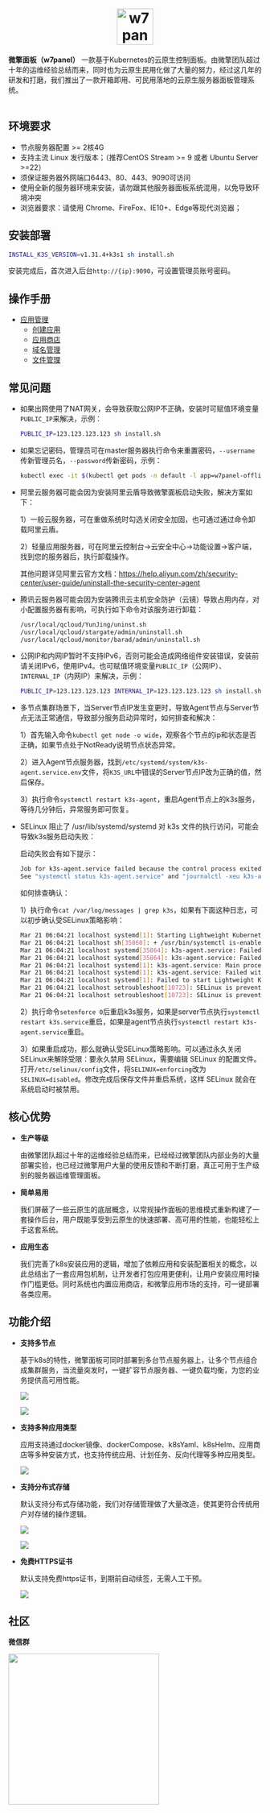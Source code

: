 <h1 align="center">
    <img src="./docs/images/logo.png" alt="w7panel" height="72">
    <br>
</h1>

**微擎面板（w7panel）** 一款基于Kubernetes的云原生控制面板。由微擎团队超过十年的运维经验总结而来，同时也为云原生民用化做了大量的努力，经过这几年的研发和打磨，我们推出了一款开箱即用、可民用落地的云原生服务器面板管理系统。
<br><br>

## 环境要求
- 节点服务器配置 >= 2核4G
- 支持主流 Linux 发行版本；（推荐CentOS Stream >= 9 或者 Ubuntu Server >=22）
- 须保证服务器外网端口6443、80、443、9090可访问
- 使用全新的服务器环境来安装，请勿跟其他服务器面板系统混用，以免导致环境冲突
- 浏览器要求：请使用 Chrome、FireFox、IE10+、Edge等现代浏览器；

## 安装部署
```bash
INSTALL_K3S_VERSION=v1.31.4+k3s1 sh install.sh
```
安装完成后，首次进入后台`http://{ip}:9090`，可设置管理员账号密码。

## 操作手册
- [应用管理](./docs/apps/index.md)
  - [创建应用](./docs/apps/createapp.md)
  - [应用商店](./docs/apps/createapp-appstore.md)
  - [域名管理](./docs/apps/domains.md)
  - [文件管理](./docs/apps/files.md)

## 常见问题
- 如果出网使用了NAT网关，会导致获取公网IP不正确，安装时可赋值环境变量`PUBLIC_IP`来解决，示例：
  
  ```bash
  PUBLIC_IP=123.123.123.123 sh install.sh
  ```

- 如果忘记密码，管理员可在master服务器执行命令来重置密码，`--username`传新管理员名，`--password`传新密码，示例：
  
  ```bash
  kubectl exec -it $(kubectl get pods -n default -l app=w7panel-offline | awk 'NR>1{print $1}') -- ko-app/k8s-offline auth:register --username=admin --password=123456
  ```

- 阿里云服务器可能会因为安装阿里云盾导致微擎面板启动失败，解决方案如下：
  
  1）一般云服务器，可在重做系统时勾选关闭安全加固，也可通过通过命令卸载阿里云盾。
  
  2）轻量应用服务器，可在阿里云控制台->云安全中心->功能设置->客户端，找到您的服务器后，执行卸载操作。
  
  其他问题详见阿里云官方文档：https://help.aliyun.com/zh/security-center/user-guide/uninstall-the-security-center-agent

- 腾讯云服务器可能会因为安装腾讯云主机安全防护（云镜）导致占用内存，对小配置服务器有影响，可执行如下命令对该服务进行卸载：

  ```bash
  /usr/local/qcloud/YunJing/uninst.sh
  /usr/local/qcloud/stargate/admin/uninstall.sh
  /usr/local/qcloud/monitor/barad/admin/uninstall.sh
  ```
  
- 公网IP和内网IP暂时不支持IPv6，否则可能会造成网络组件安装错误，安装前请关闭IPv6，使用IPv4。也可赋值环境变量`PUBLIC_IP`（公网IP）、`INTERNAL_IP`（内网IP）来解决，示例：
  
  ```bash
  PUBLIC_IP=123.123.123.123 INTERNAL_IP=123.123.123.123 sh install.sh
  ```
  
- 多节点集群场景下，当Server节点IP发生变更时，导致Agent节点与Server节点无法正常通信，导致部分服务启动异常时，如何排查和解决：
  
  1）首先输入命令`kubectl get node -o wide`，观察各个节点的ip和状态是否正确，如果节点处于NotReady说明节点状态异常。
  
  2）进入Agent节点服务器，找到`/etc/systemd/system/k3s-agent.service.env`文件，将`K3S_URL`中错误的Server节点IP改为正确的值，然后保存。
  
  3）执行命令`systemctl restart k3s-agent`，重启Agent节点上的k3s服务，等待几分钟后，异常服务即可恢复。

- SELinux 阻止了 /usr/lib/systemd/systemd 对 k3s 文件的执行访问，可能会导致k3s服务启动失败：
  
  启动失败会有如下提示：
  
  ```bash
  Job for k3s-agent.service failed because the control process exited with error code.
  See "systemctl status k3s-agent.service" and "journalctl -xeu k3s-agent.service" for details.
  ```
  
  如何排查确认：
  
  1）执行命令`cat /var/log/messages | grep k3s`，如果有下面这种日志，可以初步确认受SELinux策略影响：
  
  ```bash
  Mar 21 06:04:21 localhost systemd[1]: Starting Lightweight Kubernetes...
  Mar 21 06:04:21 localhost sh[35860]: + /usr/bin/systemctl is-enabled --quiet nm-cloud-setup.service
  Mar 21 06:04:21 localhost systemd[35864]: k3s-agent.service: Failed to locate executable /usr/local/bin/k3s: Permission denied
  Mar 21 06:04:21 localhost systemd[35864]: k3s-agent.service: Failed at step EXEC spawning /usr/local/bin/k3s: Permission denied
  Mar 21 06:04:21 localhost systemd[1]: k3s-agent.service: Main process exited, code=exited, status=203/EXEC
  Mar 21 06:04:21 localhost systemd[1]: k3s-agent.service: Failed with result 'exit-code'.
  Mar 21 06:04:21 localhost systemd[1]: Failed to start Lightweight Kubernetes.
  Mar 21 06:04:21 localhost setroubleshoot[10723]: SELinux is preventing /usr/lib/systemd/systemd from execute access on the file k3s. For complete SELinux messages run: sealert -l 712cf0b8-1f9f-410b-bc85-51389a867449
  Mar 21 06:04:21 localhost setroubleshoot[10723]: SELinux is preventing /usr/lib/systemd/systemd from execute access on the file k3s
  ```

  2）执行命令`setenforce 0`后重启k3s服务，如果是server节点执行`systemctl restart k3s.service`重启，如果是agent节点执行`systemctl restart k3s-agent.service`重启。

  3）如果重启成功，那么就确认受SELinux策略影响。可以通过永久关闭SELinux来解除受限：要永久禁用 SELinux，需要编辑 SELinux 的配置文件。打开`/etc/selinux/config`文件，将`SELINUX=enforcing`改为`SELINUX=disabled`。修改完成后保存文件并重启系统，这样 SELinux 就会在系统启动时被禁用。


## 核心优势
- **生产等级**
  
  由微擎团队超过十年的运维经验总结而来，已经经过微擎团队内部业务的大量部署实验，也已经过微擎用户大量的使用反馈和不断打磨，真正可用于生产级别的服务器运维管理面板。

- **简单易用**
  
  我们屏蔽了一些云原生的底层概念，以常规操作面板的思维模式重新构建了一套操作后台，用户既能享受到云原生的快速部署、高可用的性能，也能轻松上手这套系统。

- **应用生态**
  
  我们完善了k8s安装应用的逻辑，增加了依赖应用和安装配置相关的概念，以此总结出了一套应用包机制，让开发者打包应用更便利，让用户安装应用时操作门槛更低。同时系统也内置应用商店，和微擎应用市场的支持，可一键部署各类应用。

## 功能介绍
- **支持多节点**
  
  基于k8s的特性，微擎面板可同时部署到多台节点服务器上，让多个节点组合成集群服务，当流量突发时，一键扩容节点服务器、一键负载均衡，为您的业务提供高可用性能。
  
  ![](./docs/images/index.png)
  
  ![](./docs/images/node.png)

- **支持多种应用类型**
  
  应用支持通过docker镜像、dockerCompose、k8sYaml、k8sHelm、应用商店等多种安装方式，也支持传统应用、计划任务、反向代理等多种应用类型。
  
  ![](./docs/images/apps.png)

- **支持分布式存储**
  
  默认支持分布式存储功能，我们对存储管理做了大量改造，使其更符合传统用户对存储的操作逻辑。

  ![](./docs/images/storage.png)
  
  ![](./docs/images/volume.png)

- **免费HTTPS证书**
  
  默认支持免费https证书，到期前自动续签，无需人工干预。

  ![](./docs/images/freessl.png)
  

## 社区
**微信群**

<img src="./docs/images/wechat_group.png" height="300">
